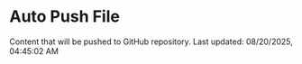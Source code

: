 # Auto Push File

Content that will be pushed to GitHub repository.
Last updated: 08/20/2025, 04:45:02 AM